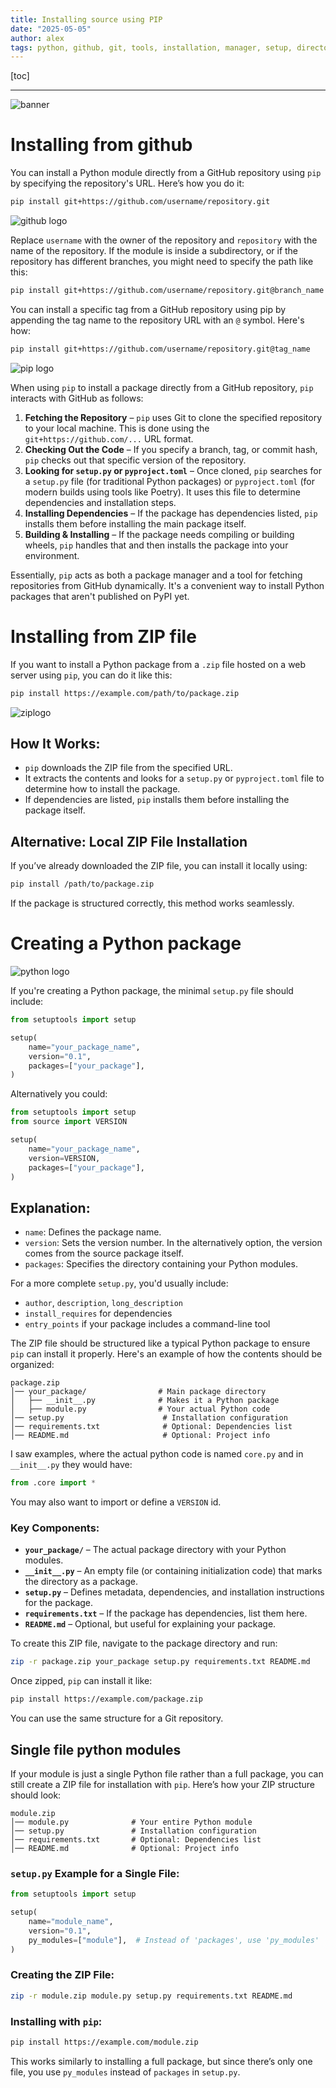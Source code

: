 ```yaml
---
title: Installing source using PIP
date: "2025-05-05"
author: alex
tags: python, github, git, tools, installation, manager, setup, directory, configuration
---
```

[toc]
***
![banner]({static}/images/2025/pipinst/banner.png)


# Installing from github


You can install a Python module directly from a GitHub repository using `pip` by specifying
the repository's URL. Here’s how you do it:

```sh
pip install git+https://github.com/username/repository.git
```

![github logo]({static}/images/2025/pipinst/github_logo.png)


Replace `username` with the owner of the repository and `repository` with the name of the
repository. If the module is inside a subdirectory, or if the repository has different
branches, you might need to specify the path like this:

```sh
pip install git+https://github.com/username/repository.git@branch_name
```

You can install a specific tag from a GitHub repository using pip by appending the tag name
to the repository URL with an `@` symbol. Here's how:

```sh
pip install git+https://github.com/username/repository.git@tag_name
```
![pip logo]({static}/images/2025/pipinst/pip_logo.png)


When using `pip` to install a package directly from a GitHub repository, `pip` interacts with
GitHub as follows:

1. **Fetching the Repository** – `pip` uses Git to clone the specified repository to your local
   machine. This is done using the `git+https://github.com/...` URL format.   
2. **Checking Out the Code** – If you specify a branch, tag, or commit hash, `pip` checks out
   that specific version of the repository.
3. **Looking for `setup.py` or `pyproject.toml`** – Once cloned, `pip` searches for a `setup.py`
   file (for traditional Python packages) or `pyproject.toml` (for modern builds using tools like
   Poetry). It uses this file to determine dependencies and installation steps.
4. **Installing Dependencies** – If the package has dependencies listed, `pip` installs them
   before installing the main package itself.
5. **Building & Installing** – If the package needs compiling or building wheels, `pip` handles
   that and then installs the package into your environment.

Essentially, `pip` acts as both a package manager and a tool for fetching repositories from GitHub
dynamically. It's a convenient way to install Python packages that aren't published on PyPI yet.

# Installing from ZIP file

If you want to install a Python package from a `.zip` file hosted on a web server
using `pip`, you can do it like this:

```sh
pip install https://example.com/path/to/package.zip
```

![ziplogo]({static}/images/2025/pipinst/winzip_logo.png)


## How It Works:

- `pip` downloads the ZIP file from the specified URL.
- It extracts the contents and looks for a `setup.py` or `pyproject.toml` file to determine
  how to install the package.
- If dependencies are listed, `pip` installs them before installing the package itself.

## Alternative: Local ZIP File Installation

If you’ve already downloaded the ZIP file, you can install it locally using:

```sh
pip install /path/to/package.zip
```

If the package is structured correctly, this method works seamlessly.


# Creating a Python package

![python logo]({static}/images/2025/pipinst/python_logo.png)


If you're creating a Python package, the minimal `setup.py` file should include:

```python
from setuptools import setup

setup(
    name="your_package_name",
    version="0.1",
    packages=["your_package"],
)
```
Alternatively you could:
```python
from setuptools import setup
from source import VERSION

setup(
    name="your_package_name",
    version=VERSION,
    packages=["your_package"],
)
```

## Explanation:

- `name`: Defines the package name.
- `version`: Sets the version number.  In the alternatively option, the version
  comes from the source package itself.
- `packages`: Specifies the directory containing your Python modules.

For a more complete `setup.py`, you'd usually include:

- `author`, `description`, `long_description`
- `install_requires` for dependencies
- `entry_points` if your package includes a command-line tool

The ZIP file should be structured like a typical Python package to ensure `pip` can
install it properly. Here's an example of how the contents should be organized:

```
package.zip
│── your_package/                # Main package directory
│   ├── __init__.py              # Makes it a Python package
│   ├── module.py                # Your actual Python code
│── setup.py                      # Installation configuration
│── requirements.txt              # Optional: Dependencies list
│── README.md                     # Optional: Project info
```

I saw examples, where the actual python code is named `core.py` and in `__init__.py` they
would have:

```python
from .core import *
```
You may also want to import or define a `VERSION` id.


### Key Components:

- **`your_package/`** – The actual package directory with your Python modules.
- **`__init__.py`** – An empty file (or containing initialization code) that marks the directory
  as a package.
- **`setup.py`** – Defines metadata, dependencies, and installation instructions for the package.
- **`requirements.txt`** – If the package has dependencies, list them here.
- **`README.md`** – Optional, but useful for explaining your package.

To create this ZIP file, navigate to the package directory and run:
```sh
zip -r package.zip your_package setup.py requirements.txt README.md
```

Once zipped, `pip` can install it like:
```sh
pip install https://example.com/package.zip
```

You can use the same structure for a Git repository.


## Single file python modules

If your module is just a single Python file rather than a full package, you can still create a
ZIP file for installation with `pip`. Here’s how your ZIP structure should look:

```
module.zip
│── module.py              # Your entire Python module
│── setup.py               # Installation configuration
│── requirements.txt       # Optional: Dependencies list
│── README.md              # Optional: Project info
```

### `setup.py` Example for a Single File:
```python
from setuptools import setup

setup(
    name="module_name",
    version="0.1",
    py_modules=["module"],  # Instead of 'packages', use 'py_modules'
)
```

### Creating the ZIP File:
```sh
zip -r module.zip module.py setup.py requirements.txt README.md
```

### Installing with `pip`:
```sh
pip install https://example.com/module.zip
```

This works similarly to installing a full package, but since there’s only one file, you
use `py_modules` instead of `packages` in `setup.py`.


